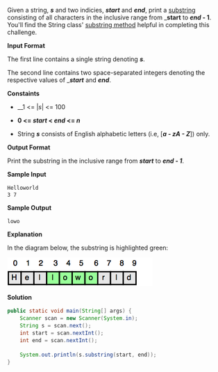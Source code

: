 Given a string, ___s___ and two indicies, ___start___ and ___end___, print a [substring](https://en.wikipedia.org/wiki/Substring) consisting of all characters in the inclusive range from ___start__ to ___end_ - 1__. You'll find the String class' [substring method](https://docs.oracle.com/javase/8/docs/api/java/lang/String.html#substring-int-int-) helpful in completing this challenge.

__Input Format__

The first line contains a single string denoting ___s___.

The second line contains two space-separated integers denoting the respective values of ____start___ and ___end___.

__Constaints__

- __1 <= |_s_| <= 100

- __0 <= _start_ < _end_ <= _n___

- String ___s___ consists of English alphabetic letters (i.e, [___a - zA - Z___]) only.

__Output Format__

Print the substring in the inclusive range from ___start___ to ___end - 1___.

__Sample Input__

```
Helloworld
3 7
```

__Sample Output__

```
lowo
```

__Explanation__

In the diagram below, the substring is highlighted green:

![Hackerrank Substring Diagram](HackerrankSubstringDiagram.png)


__Solution__

```java
public static void main(String[] args) {
    Scanner scan = new Scanner(System.in);
    String s = scan.next();
    int start = scan.nextInt();
    int end = scan.nextInt();

    System.out.println(s.substring(start, end));
}
```
